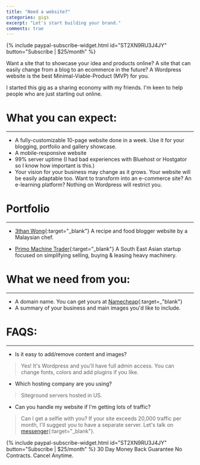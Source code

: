 ```yaml
---
title: "Need a website?"
categories: gigs
excerpt: "Let's start building your brand."
comments: true
---
```


{% include paypal-subscribe-widget.html id="ST2XN9RU3J4JY" button="Subscribe | $25/month" %}

Want a site that to showcase your idea and products online? A site that can easily change from a blog to an ecommerce in the future? A Wordpress website is the best Minimal-Viable-Product (MVP) for you. 

I started this gig as a sharing economy with my friends. I'm keen to help people who are just starting out online.

# What you can expect:
***
- A fully-customizable 10-page website done in a week. Use it for your blogging, portfolio and gallery showcase.
- A mobile-responsive website
- 99% server uptime (I had bad experiences with Bluehost or Hostgator so I know how important is this.)
- Your vision for your business may change as it grows. Your website will be easily adaptable too. Want to transform into an e-commerce site? An e-learning platform? Nothing on Wordpress will restrict you.

# Portfolio
***
- [3than Wong](http://3thanwong.com){:target="_blank"}
A recipe and food blogger website by a Malaysian chef. 

- [Primo Machine Trader](http://primomachinetrader.com){:target="_blank"}
A South East Asian startup focused on simplifying selling, buying & leasing heavy machinery.

# What we need from you:
***
- A domain name. You can get yours at [Namecheap](http://namecheap.com){:target=_"blank"}
- A summary of your business and main images you'd like to include.

# FAQS:
***
- Is it easy to add/remove content and images?
> Yes! It's Wordpress and you'll have full admin access. You can change fonts, colors and add plugins if you like.

- Which hosting company are you using?
> Siteground servers hosted in US.

- Can you handle my website if I'm getting lots of traffic?
> Can I get a selfie with you? If your site exceeds 20,000 traffic per month, I'll suggest you to have a separate server. Let's talk on [messenger](http://m.me/shawnlss){:target="_blank"}.

{% include paypal-subscribe-widget.html id="ST2XN9RU3J4JY" button="Subscribe | $25/month" %}
30 Day Money Back Guarantee
No Contracts. Cancel Anytime.
